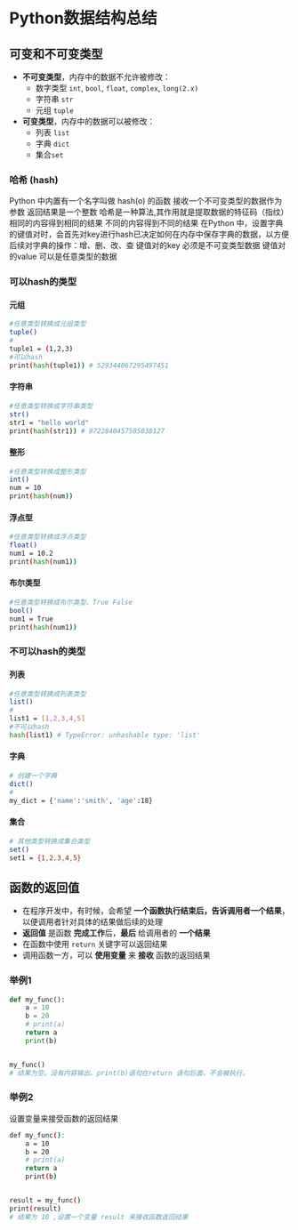 # Python数据结构总结


## 可变和不可变类型

- **不可变类型**，内存中的数据不允许被修改：
  - 数字类型 `int`, `bool`, `float`, `complex`, `long(2.x)`
  - 字符串 `str`
  - 元组 `tuple`
- **可变类型**，内存中的数据可以被修改：
  - 列表 `list`
  - 字典 `dict`
  - 集合`set`

### 哈希 (hash)

Python 中内置有一个名字叫做 hash(o) 的函数
接收一个不可变类型的数据作为参数
返回结果是一个整数
哈希是一种算法,其作用就是提取数据的特征码（指纹）
相同的内容得到相同的结果
不同的内容得到不同的结果
在Python 中，设置字典的键值对时，会首先对key进行hash已决定如何在内存中保存字典的数据，以方便后续对字典的操作：增、删、改、查
键值对的key 必须是不可变类型数据
键值对的value 可以是任意类型的数据

### 可以hash的类型

#### 元组

```bash
#任意类型转换成元组类型
tuple()
#
tuple1 = (1,2,3)
#可以hash
print(hash(tuple1)) # 529344067295497451
```

#### 字符串

```bash
#任意类型转换成字符串类型
str()
str1 = "hello world"
print(hash(str1)) # 8722840457505038127
```

#### 整形

```bash
#任意类型转换成整形类型
int()
num = 10
print(hash(num))
```

#### 浮点型

```bash
#任意类型转换成浮点类型
float()
num1 = 10.2
print(hash(num1)) 
```

#### 布尔类型

```bash
#任意类型转换成布尔类型。True False
bool()
num1 = True
print(hash(num1))
```

### 不可以hash的类型

#### 列表

```bash
#任意类型转换成列表类型
list()
#
list1 = [1,2,3,4,5]
#不可以hash
hash(list1) # TypeError: unhashable type: 'list'
```

#### 字典

```bash
# 创建一个字典
dict()
#
my_dict = {'name':'smith', 'age':18}
```

#### 集合

```bash
# 其他类型转换成集合类型
set()
set1 = {1,2,3,4,5}
```

## 函数的返回值

- 在程序开发中，有时候，会希望 **一个函数执行结束后，告诉调用者一个结果**，以便调用者针对具体的结果做后续的处理
- **返回值** 是函数 **完成工作**后，**最后** 给调用者的 **一个结果**
- 在函数中使用 `return` 关键字可以返回结果
- 调用函数一方，可以 **使用变量** 来 **接收** 函数的返回结果

### 举例1

```python
def my_func():
    a = 10
    b = 20
    # print(a)
    return a
    print(b)


my_func()
# 结果为空。没有内容输出。print(b)语句在return 语句后面，不会被执行。
```

### 举例2

设置变量来接受函数的返回结果

```bash
def my_func():
    a = 10
    b = 20
    # print(a)
    return a
    print(b)


result = my_func()
print(result)
# 结果为 10 ,设置一个变量 result 来接收函数返回结果
```


